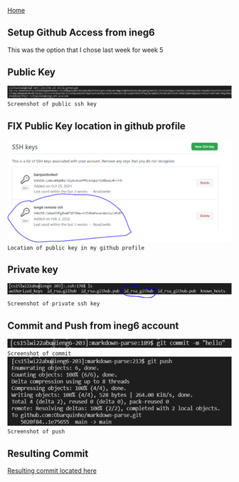 [Home](https://obarquinho.github.io/cse-15l-lab-reports/)
## Setup Github Access from ineg6
This was the option that I chose last week for week 5

## Public Key
![image](report3-publicssh.PNG)<br/>
`Screenshot of public ssh key`

## FIX Public Key location in github profile
![image](report3-fix.PNG)<br/>
`Location of public key in my github profile`

## Private key
![image](report3-privatessh.PNG)<br/>
`Screenshot of private ssh key`

## Commit and Push from ineg6 account
![image](report3-commit.PNG)<br/>
`Screenshot of commit`<br/>
![image](report3-push.PNG)<br/>
`Screenshot of push`

## Resulting Commit
[Resulting commit located here](https://github.com/Obarquinho/markdown-parse/commit/e2c353f1073ffff59b26af14c13b29e61f733945)
